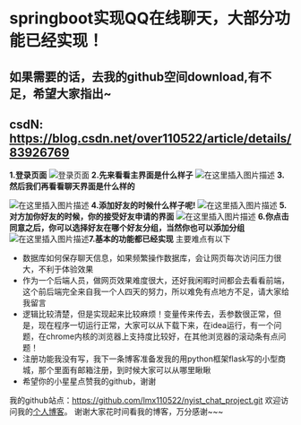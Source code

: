#  springboot实现QQ在线聊天，大部分功能已经实现！

##  如果需要的话，去我的github空间download,有不足，希望大家指出~
##  csdN: https://blog.csdn.net/over110522/article/details/83926769
**1.登录页面**
![登录页面](https://img-blog.csdnimg.cn/20181110095338649.png?x-oss-process=image/watermark,type_ZmFuZ3poZW5naGVpdGk,shadow_10,text_aHR0cHM6Ly9ibG9nLmNzZG4ubmV0L292ZXIxMTA1MjI=,size_16,color_FFFFFF,t_70)
**2.先来看看主界面是什么样子**
![在这里插入图片描述](https://img-blog.csdnimg.cn/20181110093140799.png?x-oss-process=image/watermark,type_ZmFuZ3poZW5naGVpdGk,shadow_10,text_aHR0cHM6Ly9ibG9nLmNzZG4ubmV0L292ZXIxMTA1MjI=,size_16,color_FFFFFF,t_70)
**3.然后我们再看看聊天界面是什么样的**

![在这里插入图片描述](https://img-blog.csdnimg.cn/20181110093434499.png?x-oss-process=image/watermark,type_ZmFuZ3poZW5naGVpdGk,shadow_10,text_aHR0cHM6Ly9ibG9nLmNzZG4ubmV0L292ZXIxMTA1MjI=,size_16,color_FFFFFF,t_70)
**4.添加好友的时候什么样子呢!**
![在这里插入图片描述](https://img-blog.csdnimg.cn/2018111009391564.png?x-oss-process=image/watermark,type_ZmFuZ3poZW5naGVpdGk,shadow_10,text_aHR0cHM6Ly9ibG9nLmNzZG4ubmV0L292ZXIxMTA1MjI=,size_16,color_FFFFFF,t_70)
**5.对方加你好友的时候，你的接受好友申请的界面**
![在这里插入图片描述](https://img-blog.csdnimg.cn/20181110094258510.png?x-oss-process=image/watermark,type_ZmFuZ3poZW5naGVpdGk,shadow_10,text_aHR0cHM6Ly9ibG9nLmNzZG4ubmV0L292ZXIxMTA1MjI=,size_16,color_FFFFFF,t_70)
**6.你点击同意之后，你可以选择好友在哪个好友分组，当然你也可以添加分组**
![在这里插入图片描述](https://img-blog.csdnimg.cn/20181110094442760.png?x-oss-process=image/watermark,type_ZmFuZ3poZW5naGVpdGk,shadow_10,text_aHR0cHM6Ly9ibG9nLmNzZG4ubmV0L292ZXIxMTA1MjI=,size_16,color_FFFFFF,t_70)**7.基本的功能都已经实现**
	主要难点有以下

 - 数据库如何保存聊天信息，如果频繁操作数据库，会让网页每次访问压力很大，不利于体验效果
 - 作为一个后端人员，做网页效果难度很大，还好我闲暇时间都会去看看前端，这个前后端完全来自我一个人四天的努力，所以难免有点地方不足，请大家给我留言
 - 逻辑比较清楚，但是实现起来比较麻烦！变量传来传去，丢参数很正常，但是，现在程序一切运行正常，大家可以从下载下来，在idea运行，有一个问题，在chrome内核的浏览器上支持度比较好，在其他浏览器的滚动条有点问题！
 - 注册功能我没有写，我下一条博客准备发我的用python框架flask写的小型商城，那个里面有邮箱注册，到时候大家可以从哪里瞅瞅
 - 希望你的小星星点赞我的github，谢谢
 
我的github站点：https://github.com/lmx110522/nyist_chat_project.git
欢迎访问我的[个人博客](https://www.limaozhan.cn)。
谢谢大家花时间看我的博客，万分感谢~~~
